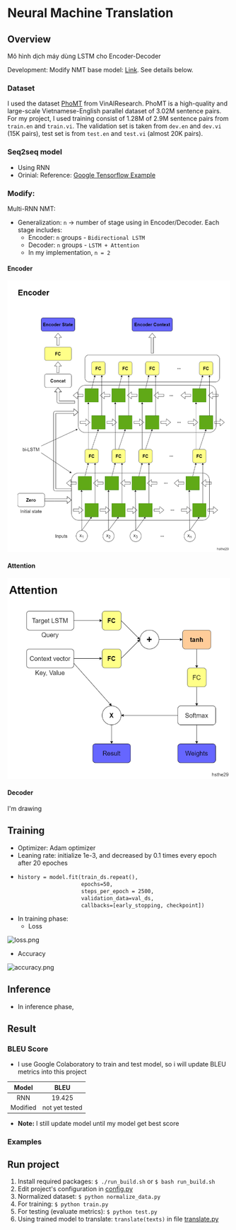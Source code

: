 # Neural Machine Translation

## Overview
Mô hình dịch máy dùng LSTM cho Encoder-Decoder

Development: Modify NMT base model: [Link](https://www.tensorflow.org/text/tutorials/nmt_with_attention). See details below.

### Dataset
I used the dataset [PhoMT](https://github.com/VinAIResearch/PhoMT) from VinAIResearch. PhoMT is a high-quality and large-scale Vietnamese-English parallel dataset of 3.02M sentence pairs. For my project, I used training consist of 1.28M of 2.9M sentence pairs from `train.en` and `train.vi`. The validation set is taken from `dev.en` and `dev.vi` (15K pairs), test set is from `test.en` and `test.vi` (almost 20K pairs).

### Seq2seq model
- Using RNN 
- Orinial: Reference: [Google Tensorflow Example](https://www.tensorflow.org/text/tutorials/nmt_with_attention)
### Modify:
Multi-RNN NMT:
 - Generalization: `n` -> number of stage using in Encoder/Decoder. Each stage includes:
   - Encoder: `n` groups - `Bidirectional LSTM`
   - Decoder: `n` groups - `LSTM + Attention`
   - In my implementation, `n = 2`
#### Encoder
![encoder.png](pictures/encoder.png)
#### Attention
![attention.png](pictures/attention.png)
#### Decoder
I'm drawing

## Training
- Optimizer: Adam optimizer
- Leaning rate: initialize 1e-3, and decreased by 0.1 times every epoch after 20 epoches
- ```
  history = model.fit(train_ds.repeat(), 
                      epochs=50, 
                      steps_per_epoch = 2500, 
                      validation_data=val_ds, 
                      callbacks=[early_stopping, checkpoint])
  ```
- In training phase:
  - Loss

![loss.png](pictures/loss.png)
  - Accuracy

![accuracy.png](pictures/accuracy.png)

## Inference
- In inference phase, 

## Result
### BLEU Score
- I use Google Colaboratory to train and test model, so i will update BLEU metrics into this project

Model | BLEU
:---: | :---:
RNN | 19.425
Modified | not yet tested
- **Note:** I still update model until my model get best score

### Examples


## Run project
1. Install required packages: `$ ./run_build.sh` or `$ bash run_build.sh`
2. Edit project's configuration in [config.py](config.py)
3. Normalized dataset: `$ python normalize_data.py`
4. For training: `$ python train.py`
5. For testing (evaluate metrics): `$ python test.py`
6. Using trained model to translate: `translate(texts)` in file [translate.py](translate.py)
